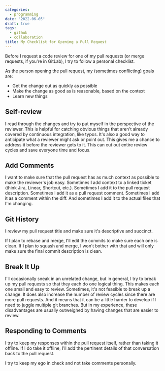 ```yaml
---
categories:
  - programming
date: "2022-06-05"
draft: true
tags:
  - github
  - collaboration
title: My Checklist for Opening a Pull Request
---
```


Before I request a code review for one of my pull requests (or merge requests,
if you're in GitLab), I try to follow a personal checklist.

As the person opening the pull request, my (sometimes conflicting) goals are:

* Get the change out as quickly as possible
* Make the change as good as is reasonable, based on the context
* Learn new things

## Self-review

I read through the changes and try to put myself in the perspective of the
reviewer. This is helpful for catching obvious things that aren't already
covered by continuous integration, like typos. It's also a good way to
anticipate what a reviewer might ask or point out. This gives me a chance to
address it before the reviewer gets to it. This can cut out entire review cycles
and save everyone time and focus.

## Add Comments

I want to make sure that the pull request has as much context as possible to
make the reviewer's job easy. Sometimes I add context to a linked ticket (think
Jira, Linear, Shortcut, etc.). Sometimes I add it to the pull request
description. Sometimes I add it as a pull request comment. Sometimes I add it as
a comment within the diff. And sometimes I add it to the actual files that I'm
changing.

## Git History

I review my pull request title and make sure it's descriptive and succinct.

If I plan to rebase and merge, I'll edit the commits to make sure each one is
clean. If I plan to squash and merge, I won't bother with that and will only
make sure the final commit description is clean.

## Break It Up

I'll occasionally sneak in an unrelated change, but in general, I try to break
up my pull requests so that they each do one logical thing. This makes each one
small and easy to review. Sometimes, it's not feasible to break up a change. It
does also increase the number of review cycles since there are more pull
requests. And it means that it can be a little harder to develop if I need to
juggle multiple git branches. But in my experience, these disadvantages are
usually outweighed by having changes that are easier to review.

## Responding to Comments

I try to keep my responses within the pull request itself, rather than taking it
offline. If I do take it offline, I'll add the pertinent details of that
conversation back to the pull request.

I try to keep my ego in check and not take comments personally.
